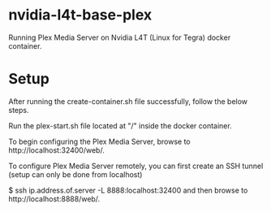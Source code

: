 # nvidia-l4t-base-plex
Running Plex Media Server on Nvidia L4T (Linux for Tegra)  docker container.


# Setup

After running the create-container.sh file successfully, follow the below steps.

Run the plex-start.sh file located at "/" inside the docker container.

To begin configuring the Plex Media Server, browse to http://localhost:32400/web/.

To configure Plex Media Server remotely, you can first create an SSH tunnel (setup can only be done from localhost)

$ ssh ip.address.of.server -L 8888:localhost:32400
and then browse to http://localhost:8888/web/.
